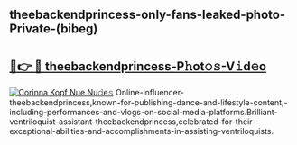 ## theebackendprincess-only-fans​-leaked-photo​-Private-(bibeg)


# <h2><a href="https://mediaupload.pro?title=theebackendprincess&ref=git">🔗👉 🔴 theebackendprincess-P𝚑ot𝚘𝚜-V𝚒d𝚎o</a></h2>

[![Corinna Kopf Nue Nu𝚍e𝚜](https://i.imgur.com/0qMVB7G.gif)](https://mediaupload.pro?title=theebackendprincess&ref=git)
Online-influencer-theebackendprincess,known-for-publishing-dance-and-lifestyle-content,-including-performances-and-vlogs-on-social-media-platforms.Brilliant-ventriloquist-assistant-theebackendprincess,celebrated-for-their-exceptional-abilities-and-accomplishments-in-assisting-ventriloquists.  